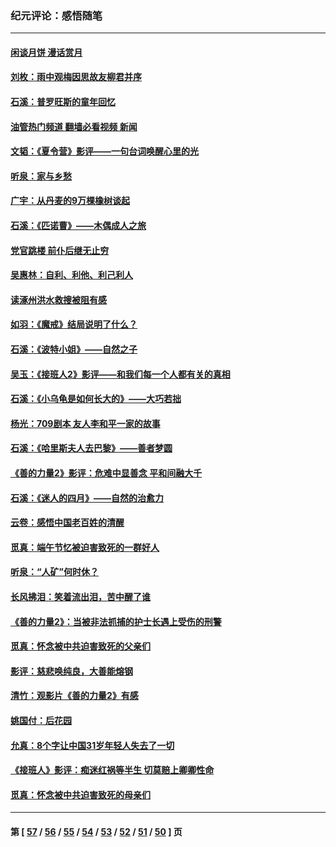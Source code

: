 ### 纪元评论：感悟随笔
---
#### [闲谈月饼 漫话赏月](../../pages/nsc1035/n14084548.md?10060330) 
#### [刘枚：雨中观梅因思故友柳君并序](../../pages/nsc1035/n14084198.md?10060330) 
#### [石溪：普罗旺斯的童年回忆](../../pages/nsc1035/n14079638.md?10060330) 
#### [油管热门频道 翻墙必看视频 新闻](ok?10060330)
#### [文韬：《夏令营》影评——一句台词唤醒心里的光](../../pages/nsc1035/n14079107.md?10060330) 
#### [听泉：家与乡愁](../../pages/nsc1035/n14068482.md?10060330) 
#### [广宇：从丹麦的9万棵橡树谈起](../../pages/nsc1035/n14061428.md?10060330) 
#### [石溪：《匹诺曹》——木偶成人之旅](../../pages/nsc1035/n14061424.md?10060330) 
#### [党官跳楼 前仆后继无止穷](../../pages/nsc1035/n14058175.md?10060330) 
#### [吴惠林：自利、利他、利己利人](../../pages/nsc1035/n14052459.md?10060330) 
#### [读涿州洪水救搜被阻有感](../../pages/nsc1035/n14049641.md?10060330) 
#### [如羽：《魔戒》结局说明了什么？](../../pages/nsc1035/n14048860.md?10060330) 
#### [石溪：《波特小姐》——自然之子](../../pages/nsc1035/n14048291.md?10060330) 
#### [吴玉：《接班人2》影评——和我们每一个人都有关的真相](../../pages/nsc1035/n14041114.md?10060330) 
#### [石溪：《小乌龟是如何长大的》——大巧若拙](../../pages/nsc1035/n14037479.md?10060330) 
#### [杨光：709剧本 友人李和平一家的故事](../../pages/nsc1035/n14032047.md?10060330) 
#### [石溪：《哈里斯夫人去巴黎》——善者梦圆](../../pages/nsc1035/n14031778.md?10060330) 
#### [《善的力量2》影评：危难中显善念 平和间融大千](../../pages/nsc1035/n14028390.md?10060330) 
#### [石溪：《迷人的四月》——自然的治愈力](../../pages/nsc1035/n14027049.md?10060330) 
#### [云卷：感悟中国老百姓的清醒](../../pages/nsc1035/n14025152.md?10060330) 
#### [觅真：端午节忆被迫害致死的一群好人](../../pages/nsc1035/n14020985.md?10060330) 
#### [听泉：“人矿”何时休？](../../pages/nsc1035/n14016609.md?10060330) 
#### [长风拂泪：笑着流出泪，苦中醒了谁](../../pages/nsc1035/n14016469.md?10060330) 
#### [《善的力量2》：当被非法抓捕的护士长遇上受伤的刑警](../../pages/nsc1035/n14015561.md?10060330) 
#### [觅真：怀念被中共迫害致死的父亲们](../../pages/nsc1035/n14014258.md?10060330) 
#### [影评：慈悲唤纯良，大善能熔钢](../../pages/nsc1035/n14010867.md?10060330) 
#### [清竹：观影片《善的力量2》有感](../../pages/nsc1035/n14010015.md?10060330) 
#### [姚国付：后花园](../../pages/nsc1035/n14005301.md?10060330) 
#### [允真：8个字让中国31岁年轻人失去了一切](../../pages/nsc1035/n13999093.md?10060330) 
#### [《接班人》影评：痴迷红祸等半生 切莫赔上卿卿性命](../../pages/nsc1035/n13998676.md?10060330) 
#### [觅真：怀念被中共迫害致死的母亲们](../../pages/nsc1035/n13997271.md?10060330) 

---
#### 第 [ [57](./57.md?10060330) / [56](./56.md?10060330) / [55](./55.md?10060330) / [54](./54.md?10060330) / [53](./53.md?10060330) / [52](./52.md?10060330) / [51](./51.md?10060330) / [50](./50.md?10060330) ] 页

